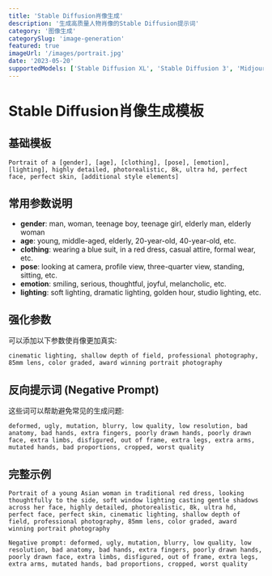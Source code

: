 ```yaml
---
title: 'Stable Diffusion肖像生成'
description: '生成高质量人物肖像的Stable Diffusion提示词'
category: '图像生成'
categorySlug: 'image-generation'
featured: true
imageUrl: '/images/portrait.jpg'
date: '2023-05-20'
supportedModels: ['Stable Diffusion XL', 'Stable Diffusion 3', 'Midjourney']
---
```


# Stable Diffusion肖像生成模板

## 基础模板

```
Portrait of a [gender], [age], [clothing], [pose], [emotion], [lighting], highly detailed, photorealistic, 8k, ultra hd, perfect face, perfect skin, [additional style elements]
```

## 常用参数说明

- **gender**: man, woman, teenage boy, teenage girl, elderly man, elderly woman
- **age**: young, middle-aged, elderly, 20-year-old, 40-year-old, etc.
- **clothing**: wearing a blue suit, in a red dress, casual attire, formal wear, etc.
- **pose**: looking at camera, profile view, three-quarter view, standing, sitting, etc.
- **emotion**: smiling, serious, thoughtful, joyful, melancholic, etc.
- **lighting**: soft lighting, dramatic lighting, golden hour, studio lighting, etc.

## 强化参数

可以添加以下参数使肖像更加真实:

```
cinematic lighting, shallow depth of field, professional photography, 85mm lens, color graded, award winning portrait photography
```

## 反向提示词 (Negative Prompt)

这些词可以帮助避免常见的生成问题:

```
deformed, ugly, mutation, blurry, low quality, low resolution, bad anatomy, bad hands, extra fingers, poorly drawn hands, poorly drawn face, extra limbs, disfigured, out of frame, extra legs, extra arms, mutated hands, bad proportions, cropped, worst quality
```

## 完整示例

```
Portrait of a young Asian woman in traditional red dress, looking thoughtfully to the side, soft window lighting casting gentle shadows across her face, highly detailed, photorealistic, 8k, ultra hd, perfect face, perfect skin, cinematic lighting, shallow depth of field, professional photography, 85mm lens, color graded, award winning portrait photography

Negative prompt: deformed, ugly, mutation, blurry, low quality, low resolution, bad anatomy, bad hands, extra fingers, poorly drawn hands, poorly drawn face, extra limbs, disfigured, out of frame, extra legs, extra arms, mutated hands, bad proportions, cropped, worst quality
``` 